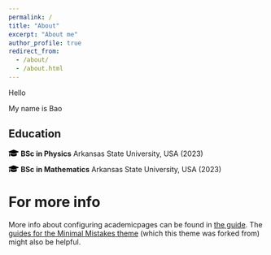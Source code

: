 ```yaml
---
permalink: /
title: "About"
excerpt: "About me"
author_profile: true
redirect_from: 
  - /about/
  - /about.html
---
```


Hello 

My name is Bao

Education
------
<img src='/images/graduation-cap-icon.png' width='20' height='13'>  **BSc in Physics**
  Arkansas State University, USA (2023)

<img src='/images/graduation-cap-icon.png' width='20' height='13'>  **BSc in Mathematics**
  Arkansas State University, USA (2023)



For more info
======
More info about configuring academicpages can be found in [the guide](https://academicpages.github.io/markdown/). The [guides for the Minimal Mistakes theme](https://mmistakes.github.io/minimal-mistakes/docs/configuration/) (which this theme was forked from) might also be helpful.
